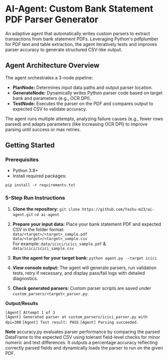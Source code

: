 # AI-Agent: Custom Bank Statement PDF Parser Generator

An adaptive agent that automatically writes custom parsers to extract transactions from bank statement PDFs. Leveraging Python's pdfplumber for PDF text and table extraction, the agent iteratively tests and improves parser accuracy to generate structured CSV-like output.

## Agent Architecture Overview

The agent orchestrates a 3-node pipeline:

- **PlanNode:** Determines input data paths and output parser location.
- **GenerateNode:** Dynamically writes Python parser code based on target bank and parameters (e.g., OCR DPI).
- **TestNode:** Executes the parser on the PDF and compares output to expected CSV to validate accuracy.

The agent runs multiple attempts, analyzing failure causes (e.g., fewer rows parsed) and adapts parameters (like increasing OCR DPI) to improve parsing until success or max retries.

## Getting Started

### Prerequisites

- Python 3.8+
- Install required packages:

`pip install -r requirements.txt`


### 5-Step Run Instructions

1. **Clone the repository:**
   `git clone https://github.com/Yashu-m23/ai-agent.git`
   `cd ai-agent`

2. **Prepare your input data:**
   Place your bank statement PDF and expected CSV in the folder format:  
   `data/<target>/<target>_sample.pdf`  
   `data/<target>/<target>_sample.csv`  
   For example: `data/icici/icici_sample.pdf` & `data/icici/icici_sample.csv`

3. **Run the agent for your target bank:**
   `python agent.py --target icici`

4. **View console output:**
   The agent will generate parsers, run validation tests, retry if necessary, and display pass/fail logs with detailed diagnostics.

5. **Check generated parsers:**
   Custom parser scripts are saved under `custom_parsers/<target>_parser.py`.


**Output/Results**

`[Agent] Attempt 1 of 3`                                           
`[Agent] Generated parser at custom_parsers/icici_parser.py with dpi=300`
`[Agent] Test result: PASS`
`[Agent] Parsing succeeded.`

**Note**
accuracy.py evaluates parser performance by comparing the parsed DataFrame to the expected CSV using tolerant field-level checks for minor numeric and text differences. It outputs a percentage accuracy reflecting correctly parsed fields and dynamically loads the parser to run on the given PDF.
